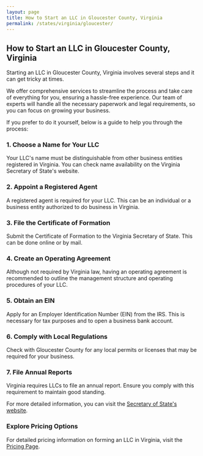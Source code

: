 ```yaml
---
layout: page
title: How to Start an LLC in Gloucester County, Virginia
permalink: /states/virginia/gloucester/
---
```


<h2>How to Start an LLC in Gloucester County, Virginia</h2>

<p>Starting an LLC in Gloucester County, Virginia involves several steps and it can get tricky at times.</p>

<p>We offer comprehensive services to streamline the process and take care of everything for you, ensuring a hassle-free experience. Our team of experts will handle all the necessary paperwork and legal requirements, so you can focus on growing your business.</p>

<p>If you prefer to do it yourself, below is a guide to help you through the process:</p>

<h3>1. Choose a Name for Your LLC</h3>
<p>Your LLC's name must be distinguishable from other business entities registered in Virginia. You can check name availability on the Virginia Secretary of State's website.</p>

<h3>2. Appoint a Registered Agent</h3>
<p>A registered agent is required for your LLC. This can be an individual or a business entity authorized to do business in Virginia.</p>

<h3>3. File the Certificate of Formation</h3>
<p>Submit the Certificate of Formation to the Virginia Secretary of State. This can be done online or by mail.</p>

<h3>4. Create an Operating Agreement</h3>
<p>Although not required by Virginia law, having an operating agreement is recommended to outline the management structure and operating procedures of your LLC.</p>

<h3>5. Obtain an EIN</h3>
<p>Apply for an Employer Identification Number (EIN) from the IRS. This is necessary for tax purposes and to open a business bank account.</p>

<h3>6. Comply with Local Regulations</h3>
<p>Check with Gloucester County for any local permits or licenses that may be required for your business.</p>

<h3>7. File Annual Reports</h3>
<p>Virginia requires LLCs to file an annual report. Ensure you comply with this requirement to maintain good standing.</p>

<p>For more detailed information, you can visit the <a href="https://www.sos.virginia.gov/">Secretary of State's website</a>.</p>

<h3>Explore Pricing Options</h3>
<p>For detailed pricing information on forming an LLC in Virginia, visit the <a href="{ '/new-pricing/' | relative_url }">Pricing Page</a>.</p>

